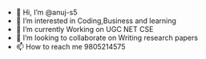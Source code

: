 - 👋 Hi, I’m @anuj-s5
- 👀 I’m interested in Coding,Business and learning
- 🌱 I’m currently Working on UGC NET CSE
- 💞️ I’m looking to collaborate on Writing research papers
- 📫 How to reach me 9805214575

<!---
anuj-s5/anuj-s5 is a ✨ special ✨ repository because its `README.md` (this file) appears on your GitHub profile.
You can click the Preview link to take a look at your changes.
--->
